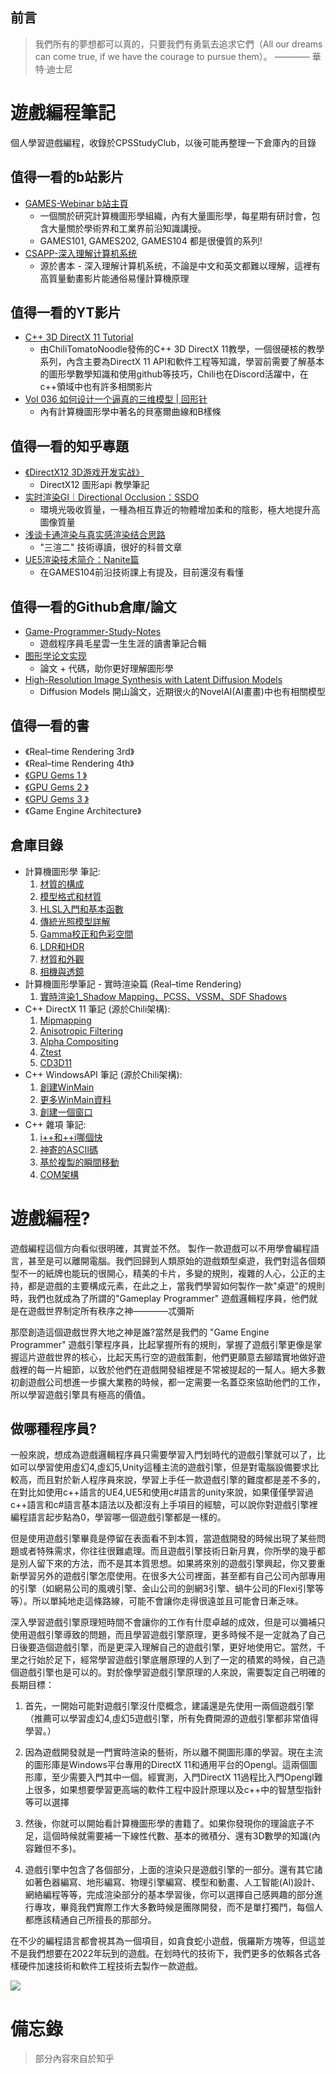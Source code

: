 ## 前言

> 我們所有的夢想都可以真的，只要我們有勇氣去追求它們（All our dreams can come true, if we have the courage to pursue them）。 
> ———— 華特·迪士尼

# 遊戲編程筆記
個人學習遊戲編程，收錄於CPSStudyClub，以後可能再整理一下倉庫內的目錄

## 值得一看的b站影片
- [GAMES-Webinar b站主頁](https://space.bilibili.com/512313464)
  - 一個關於研究計算機圖形學組織，內有大量圖形學，每星期有研討會，包含大量關於學術界和工業界前沿知識講授。
  - GAMES101, GAMES202, GAMES104 都是很優質的系列!
- [CSAPP-深入理解计算机系统](https://www.bilibili.com/video/BV1cD4y1D7uR)
  - 源於書本 - 深入理解计算机系统，不論是中文和英文都難以理解，這裡有高質量動畫影片能通俗易懂計算機原理
## 值得一看的YT影片
- [C++ 3D DirectX 11 Tutorial](https://www.youtube.com/watch?v=2NOgrpXks9A&t=1s&ab_channel=ChiliTomatoNoodle)
  - 由ChiliTomatoNoodle發佈的C++ 3D DirectX 11教學，一個很硬核的教學系列，內含主要為DirectX 11 API和軟件工程等知識，學習前需要了解基本的圖形學數學知識和使用github等技巧，Chili也在Discord活躍中，在c++領域中也有許多相關影片
- [Vol 036 如何设计一个逼真的三维模型 | 回形针](https://www.youtube.com/watch?v=LgZctC4uM3Q&t=354s&ab_channel=%E5%9B%9E%E5%BD%A2%E9%92%88PaperClip)
  - 內有計算機圖形學中著名的貝塞爾曲線和B樣條
## 值得一看的知乎專題
- [《DirectX12 3D游戏开发实战》](https://zhuanlan.zhihu.com/p/422696799)
  - DirectX12 圖形api 教學筆記
- [实时渲染GI｜Directional Occlusion：SSDO](https://zhuanlan.zhihu.com/p/369750415)
  - 環境光吸收質量，一種為相互靠近的物體增加柔和的陰影，極大地提升高圖像質量
- [浅谈卡通渲染与真实感渲染结合思路](https://zhuanlan.zhihu.com/p/561494026)
  - "三渲二" 技術導讀，很好的科普文章
- [UE5渲染技术简介：Nanite篇](https://zhuanlan.zhihu.com/p/382687738)
  - 在GAMES104前沿技術課上有提及，目前還沒有看懂
## 值得一看的Github倉庫/論文
- [Game-Programmer-Study-Notes](https://github.com/QianMo/Game-Programmer-Study-Notes)
  - 遊戲程序員毛星雲一生生涯的讀書筆記合輯
- [图形学论文实现](https://github.com/AngelMonica126/GraphicAlgorithm)
  - 論文 + 代碼，助你更好理解圖形學
- [High-Resolution Image Synthesis with Latent Diffusion Models](https://arxiv.org/abs/2112.10752)
  - Diffusion Models 開山論文，近期很火的NovelAI(AI畫畫)中也有相關模型

## 值得一看的書
- 《Real–time Rendering 3rd》
- 《Real–time Rendering 4th》
- [《GPU Gems 1 》](https://developer.nvidia.com/gpugems/gpugems/foreword)
- [《GPU Gems 2 》](https://developer.nvidia.com/gpugems/gpugems2/inside-front-cover)
- [《GPU Gems 3 》](https://developer.nvidia.com/gpugems/gpugems3/foreword)
- 《Game Engine Architecture》

## 倉庫目錄
- 計算機圖形學 筆記:
  1. [材質的構成](./GraphicQuest/GQ001%20材質的構成.md)
  2. [模型格式和材質](./GraphicQuest/GQ002%20模型格式和材質.md)
  3. [HLSL入門和基本函數](./GraphicQuest/GQ004%20傳統光照模型詳解.md)
  4. [傳統光照模型詳解](./GraphicQuest/GQ004%20傳統光照模型詳解.md)
  5. [Gamma校正和色彩空間](./GraphicQuest/GQ005%20Gamma校正%20和%20色彩空間.md)
  6. [LDR和HDR](./GraphicQuest/GQ006%20LDR和HDR.md)
  7. [材質和外觀](./GraphicQuest/GQ007%20材質和外觀.md)
  8. [相機與透鏡](./GraphicQuest/GQ008%20相機與透鏡.md)
- 計算機圖形學筆記 - 實時渲染篇 (Real–time Rendering)
  1. [實時渲染1_Shadow Mapping、PCSS、VSSM、SDF Shadows](./GraphicQuest/GQ009%20實時渲染1_Shadow%20Mapping、PCSS、VSSM、SDF%20Shadows.md)
- C++ DirectX 11 筆記 (源於Chili架構):
  1. [Mipmapping](C++MainQuest/C++DirectX/LV201-Mipmapping.md)
  2. [Anisotropic Filtering](C++MainQuest/C++DirectX/LV202-Anisotropic%20Filtering.md)
  3. [Alpha Compositing](C++MainQuest/C++DirectX/LV203-Alpha%20Compositing.md)
  4. [Ztest](C++MainQuest/C++DirectX/LV204-Ztest.md)
  5. [CD3D11](C++MainQuest/C++DirectX/LV205-CD3D11.md)
- C++ WindowsAPI 筆記 (源於Chili架構):
  1. [創建WinMain](C++MainQuest/C++Windows/LV001-創建WinMain.md)
  2. [更多WinMain資料](C++MainQuest/C++Windows/LV002-更多WinMain資料.md)
  3. [創建一個窗口](C++MainQuest/C++Windows/LV003-創建一個窗口.md)
- C++ 雜項 筆記:
  1. [i++和++i哪個快](./C++SideQuest/SQ001%20i++和++i哪個快.md)
  2. [神寄的ASCII碼](C++SideQuest/SQ002%20神寄的ASCII碼.md)
  3. [基於複製的瞬間移動](./C++SideQuest/SQ003%20基於複製的瞬間移動.md)
  4. [COM架構](./C++SideQuest/SQ004%20COM架構.md)

# 遊戲編程?

遊戲編程這個方向看似很明確，其實並不然。
製作一款遊戲可以不用學會編程語言，甚至是可以離開電腦。我們回歸到人類原始的遊戲類型桌遊，我們對這各個類型不一的紙牌也能玩的很開心，精美的卡片，多變的規則，複雜的人心，公正的主持，都是遊戲的主要構成元素，在此之上，當我們學習如何製作一款"桌遊"的規則時，我們也就成為了所謂的"Gameplay Programmer" 遊戲邏輯程序員，他們就是在遊戲世界制定所有秩序之神————忒彌斯

那麼創造這個遊戲世界大地之神是誰?當然是我們的 "Game Engine Programmer" 遊戲引擎程序員，比起掌握所有的規則，掌握了遊戲引擎更像是掌握這片遊戲世界的核心，比起天馬行空的遊戲策劃，他們更願意去腳踏實地做好遊戲裡的每一片細節，以致於他們在遊戲開發組裡是不常被提起的一幫人。絕大多數初創遊戲公司想進一步擴大業務的時候，都一定需要一名蓋亞來協助他們的工作，所以學習遊戲引擎具有極高的價值。

## 做哪種程序員?

一般來說，想成為遊戲邏輯程序員只需要學習入門划時代的遊戲引擎就可以了，比如可以學習使用虛幻4,虛幻5,Unity這種主流的遊戲引擎，但是對電腦設備要求比較高，而且對於新人程序員來說，學習上手任一款遊戲引擎的難度都是差不多的，在對比如使用c++語言的UE4,UE5和使用c#語言的unity來說，如果僅僅學習過c++語言和c#語言基本語法以及都沒有上手項目的經驗，可以說你對遊戲引擎裡編程語言起步點為0，學習哪一個遊戲引擎都是一樣的。

但是使用遊戲引擎畢竟是停留在表面看不到本質，當遊戲開發的時候出現了某些問題或者特殊需求，你往往很難處理。而且遊戲引擎技術日新月異，你所學的幾乎都是別人留下來的方法，而不是其本質思想。如果將來別的遊戲引擎興起，你又要重新學習另外的遊戲引擎怎麼使用。在很多大公司裡面，甚至都有自己公司內部專用的引擎（如網易公司的風魂引擎、金山公司的劍網3引擎、蝸牛公司的Flexi引擎等等）。所以單純地走這條路線，可能不會讓你走得很遠並且可能會日漸乏味。

深入學習遊戲引擎原理短時間不會讓你的工作有什麼卓越的成效，但是可以彌補只使用遊戲引擎導致的問題，而且學習遊戲引擎原理，更多時候不是一定就為了自己日後要造個遊戲引擎，而是更深入理解自己的遊戲引擎，更好地使用它。當然，千里之行始於足下，經常學習遊戲引擎底層原理的人到了一定的積累的時候，自己造個遊戲引擎也是可以的。對於像學習遊戲引擎原理的人來說，需要製定自己明確的長期目標：

1. 首先，一開始可能對遊戲引擎沒什麼概念，建議還是先使用一兩個遊戲引擎（推薦可以學習虛幻4,虛幻5遊戲引擎，所有免費開源的遊戲引擎都非常值得學習。）

2. 因為遊戲開發就是一門實時渲染的藝術，所以離不開圖形庫的學習。現在主流的圖形庫是Windows平台專用的DirectX 11和通用平台的Opengl。這兩個圖形庫，至少需要入門其中一個。經實測，入門DirectX 11過程比入門Opengl難上很多，如果想要學習更高端的軟件工程中設計原理以及c++中的智慧型指針等可以選擇

3. 然後，你就可以開始看計算機圖形學的書籍了。如果你發現你的理論底子不足，這個時候就需要補一下線性代數、基本的微積分、還有3D數學的知識(內容難但不多)。

4. 遊戲引擎中包含了各個部分，上面的渲染只是遊戲引擎的一部分。還有其它諸如著色器編寫、地形編寫、物理引擎編寫、模型和動畫、人工智能(AI)設計、網絡編程等等，完成渲染部分的基本學習後，你可以選擇自己感興趣的部分進行專攻，畢竟我們實際工作大多數時候是團隊開發，而不是單打獨鬥，每個人都應該精通自己所擅長的那部分。

在不少的編程語言都會視其為一個項目，如貪食蛇小遊戲，俄羅斯方塊等，但這並不是我們想要在2022年玩到的遊戲。在划時代的技術下，我們更多的依賴各式各樣硬件加速技術和軟件工程技術去製作一款遊戲。

![](pic/GAMES104%20Mindmap%20V1.0.jpg)

# 備忘錄
> 部分內容來自於知乎
